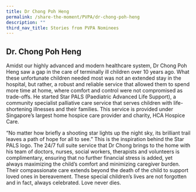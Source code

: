 ```yaml
---
title: Dr Chong Poh Heng
permalink: /share-the-moment/PVPA/dr-chong-poh-heng
description: ""
third_nav_title: Stories from PVPA Nominees
---
```

## Dr. Chong Poh Heng

Amidst our highly advanced and modern healthcare system, Dr Chong Poh Heng saw a gap in the care of terminally ill children over 10 years ago. What these unfortunate children needed most was not an extended stay in the hospital, but rather, a robust and reliable service that allowed them to spend more time at home, where comfort and control were not compromised as trade-offs. He started Star PALS (Paediatric Advanced Life Support), a community specialist palliative care service that serves children with life-shortening illnesses and their families. This service is provided under Singapore’s largest home hospice care provider and charity, HCA Hospice Care. 

“No matter how briefly a shooting star lights up the night sky, its brilliant trail leaves a path of hope for all to see.” This is the inspiration behind the Star PALS logo. The 24/7 full suite service that Dr Chong brings to the home with his team of doctors, nurses, social workers, therapists and volunteers is complimentary, ensuring that no further financial stress is added, yet always maximizing the child’s comfort and minimizing caregiver burden. Their compassionate care extends beyond the death of the child to support loved ones in bereavement. These special children’s lives are not forgotten and in fact, always celebrated. Love never dies.
